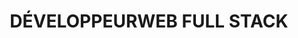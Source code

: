 ---
title: "DÉVELOPPEUR<strong>WEB FULL STACK</strong>"
description: "Bonjour je m'appelle Owen, je suis un développeur full stack français, qui adore explorer de nouvelles technologies web."
listen: "MA MUSIQUE DU MOMENT"
about: "À PROPOS"
greetings_text: "Bonjour 👋"
about_text: "Je suis un développeur full stack, vivant à Brest. Passionné par le développement web et le design, j'adore explorer de nouvelles technologies web et je suis toujours en quête de nouvelles compétences à acquérir."
about_button: "En savoir plus"
social: "SOCIAL"
position: "POSTE"
position_title: "Développeur web chez"
mission: ""
projects: "PROJETS"
contact: "CONTACT"
contact_mail: "Envoyer un mail"
contact_phone: "Appeler"
---